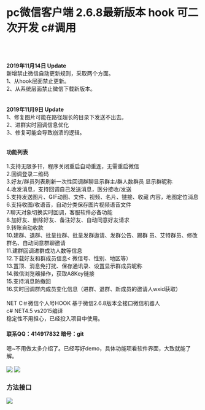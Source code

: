 # pc微信客户端 2.6.8最新版本 hook 可二次开发 c#调用 
<br/>
<br/><br/>
<b>2019年11月14日 Update</b><br>
新增禁止微信自动更新规则，采取两个方面。<br>
1、从hook层面禁止更新。<br>
2、从系统层面禁止微信下载新版本。<br/><br/>
<br/>
<b>2019年11月9日 Update</b><br>
1、修复图片可能在路径超长的目录下发送不出去。<br/>
2、进群实时回调信息优化<br/>
3、修复可能会导致崩溃的逻辑。<br/><br/>

<b>功能列表</b><br/><br/>
1.支持无限多幵，程序关闭重启自动重连，无需重启微信<br/>
2.回调登录二维码<br/>
3.好友/群员列表刷新一次性回调群聊显示群主/群人数群员 显示群昵称<br/>
4.收发消息，支持回调自己发送消息，医分接收/发送<br/>
5.支持发送图片、GIF动图、文件、视频、名片、链接、收藏 内容，地图定位消息<br/>
6.支持收图/收语音，自动分类保存图片视频语音文件<br/>
7.聊天对象切换实时回调，客服软件必备功能<br/>
8.加好友、删除好友、备注好友、自动同意好友请求<br/>
9.转账自动收款<br/>
10.建群、退群、批呈拉群、批呈发群遨请、发群公告、踢群 员、艾特群员、修改群名、自动同意群聊邀请<br/>
11.建群回调进群成功人数等信息<br/>
12.下载好友和群成员信息< 微信号、性别、地区等）<br/>
13.罝顶、消息免打扰、保存通讯录、设罝显示群成员昵称<br/>
14.微信浏览器操作，获取A8Key链接<br/>
15.支持消息防撤回<br/>
16.实时回调群内成员变化信息（进群、退群、新成员的邀请人wxid获取）<br/><br/>
NET C＃微信个人号HOOK 基于微信2.6.8版本全接口微信机器人<br/>
c# NET4.5 vs2015编译 <br/>
稳定性不用担心，已经投入项目中使用。<br/>
<h4>联系QQ：414917832 暗号：git</h4>
嗯~不用做太多介绍了。已经写好demo，具体功能项看软件界面，大致就能了解。<br/><br/>
<img src="https://user-gold-cdn.xitu.io/2020/1/2/16f641bcc4c49033?w=902&h=480&f=jpeg&s=67720" >
<img src="https://user-gold-cdn.xitu.io/2020/1/2/16f641c0e63141e6?w=902&h=480&f=jpeg&s=49185" >
<h3>方法接口</h3>
<img src="https://user-gold-cdn.xitu.io/2020/1/2/16f641c444a8ca67?w=865&h=1048&f=jpeg&s=163130" >

